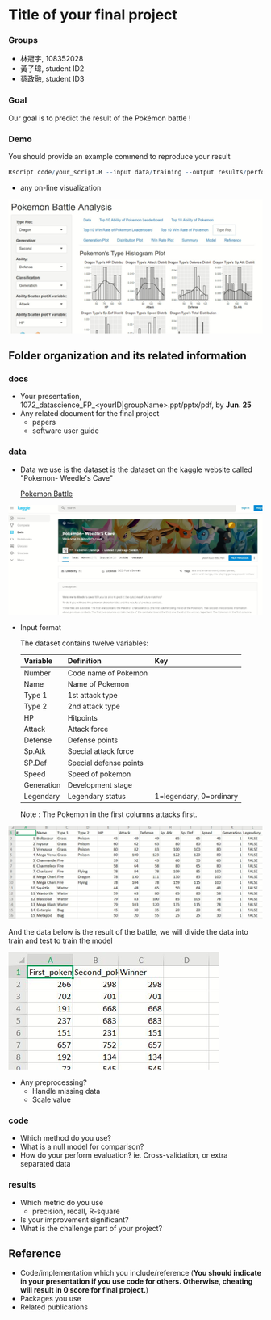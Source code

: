 # Title of your final project

### Groups
* 林冠宇, 108352028
* 黃子瑋, student ID2
* 蔡政融, student ID3

### Goal
Our goal is to predict the result of the Pokémon battle !

### Demo 
You should provide an example commend to reproduce your result
```R
Rscript code/your_script.R --input data/training --output results/performance.tsv
```
* any on-line visualization

![shinyscreenshot](shiny.JPG)

## Folder organization and its related information

### docs
* Your presentation, 1072_datascience_FP_<yourID|groupName>.ppt/pptx/pdf, by **Jun. 25**
* Any related document for the final project
  * papers
  * software user guide

### data

* Data we use is the dataset is the dataset on the kaggle website called "Pokemon- Weedle's Cave"

  [Pokemon Battle](https://www.kaggle.com/terminus7/pokemon-challenge)
  
![kagglesceenshot](dataset.JPG)

* Input format

  The dataset contains twelve variables:
  
  Variable |  Definition | Key
  ---------|-------------|----------
  Number   |Code name of Pokemon|
  Name     |Name of Pokemon|
  Type 1   |1st attack type|
  Type 2   |2nd attack type|
  HP       |Hitpoints|
  Attack   |Attack force|
  Defense  |Defense points|
  Sp.Atk   |Special attack force|
  SP.Def   |Special defense points|
  Speed    |Speed of pokemon|
  Generation|Development stage|
  Legendary|Legendary status|1=legendary, 0=ordinary
  
  Note : The Pokemon in the first columns attacks first.
  
![datasetsceenshot](dataformat.JPG)

  And the data below is the result of the battle, we will divide the data into train and test to train the model
  
  ![combatsceenshot](combat.JPG)
  
* Any preprocessing?
  * Handle missing data
  * Scale value

### code

* Which method do you use?
* What is a null model for comparison?
* How do your perform evaluation? ie. Cross-validation, or extra separated data

### results

* Which metric do you use 
  * precision, recall, R-square
* Is your improvement significant?
* What is the challenge part of your project?

## Reference
* Code/implementation which you include/reference (__You should indicate in your presentation if you use code for others. Otherwise, cheating will result in 0 score for final project.__)
* Packages you use
* Related publications


